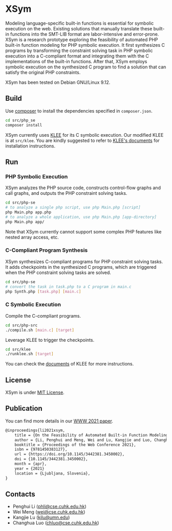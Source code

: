 # XSym

Modeling language-specific built-in functions is essential for symbolic execution on the web. Existing solutions that manually translate these built-in functions into the SMT-LIB format are labor-intensive and error-prone. XSym is a research prototype exploring the feasibility of automated PHP built-in function modeling for PHP symbolic execution. It first synthesizes C programs by transforming the constraint solving task in PHP symbolic execution into a C-compliant format and integrating them with the C implementations of the built-in functions. After that, XSym employs symbolic execution on the synthesized C program to find a solution that can satisfy the original PHP constraints. 

XSym has been tested on Debian GNU/Linux 9.12. 

## Build

Use [composer](https://getcomposer.org/) to install the dependencies specified in `composer.json`. 

```sh
cd src/php_se
composer install
```

XSym currently uses [KLEE](https://github.com/klee/klee) for its C symbolic execution. Our modified KLEE is at `src/klee`. You are kindly suggested to refer to [KLEE's documents](http://klee.github.io/docs/) for installation instructions.

## Run

### PHP Symbolic Execution

XSym analyzes the PHP source code, constructs control-flow graphs and call graphs, and outputs the PHP constraint solving tasks.

```sh
cd src/php-se
# to analyze a single php script, use php Main.php [script]
php Main.php app.php
# to analyze a whole application, use php Main.php [app-directory]
php Main.php app/
```

Note that XSym currently cannot support some complex PHP features like nested array access, etc.

### C-Compliant Program Synthesis

XSym synthesizes C-compliant programs for PHP constraint solving tasks. It adds checkpoints in the synthesized C programs, which are triggered when the PHP constraint solving tasks are solved.

```sh
cd src/php-se
# convert the task in task.php to a C program in main.c
php Synth.php [task.php] [main.c]
```

### C Symbolic Execution

Compile the C-compliant programs.

```sh
cd src/php-src
./compile.sh [main.c] [target]
```

Leverage KLEE to trigger the checkpoints. 

```sh
cd src/klee
./runklee.sh [target]
```

You can check the [documents](https://klee.github.io/docs) of KLEE for more instructions.

## License

XSym is under [MIT License](LICENSE).

## Publication

You can find more details in our [WWW 2021 paper](https://seclab.cse.cuhk.edu.hk/papers/www21_xsym.pdf).

```tex
@inproceedings{li2021xsym,
    title = {On the Feasibility of Automated Built-in Function Modeling for PHP Symbolic Execution},
    author = {Li, Penghui and Meng, Wei and Lu, Kangjie and Luo, Changhua},
    booktitle = {Proceedings of the Web Conference 2021},
    isbn = {9781450383127},
    url = {https://doi.org/10.1145/3442381.3450002},
    doi = {10.1145/3442381.3450002},
    month = {apr},
    year = {2021}
    location = {Ljubljana, Slovenia},
}
```

## Contacts

- Penghui Li (<phli@cse.cuhk.edu.hk>)
- Wei Meng (<wei@cse.cuhk.edu.hk>)
- Kangjie Lu (<kjlu@umn.edu>)
- Changhua Luo (<chluo@cse.cuhk.edu.hk>)
